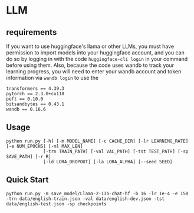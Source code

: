 # LLM
## requirements
If you want to use huggingface's llama or other LLMs, you must have permission to import models into your huggingface account, and you can do so by logging in with the code `huggingface-cli login` in your command before using them.
Also, because the code uses wandb to track your learning progress, you will need to enter your wandb account and token information via `wandb login` to use the

```
transformers == 4.39.3
pytorch == 2.3.0+cu118
peft == 0.10.0
bitsandbytes == 0.43.1
wandb == 0.16.6
```

## Usage
```
python run.py [-h] [-m MODEL_NAME] [-c CACHE_DIR] [-lr LEARNING_RATE] [-e NUM_EPOCHS] [-ml MAX_LEN]
              [-trn TRAIN_PATH] [-val VAL_PATH] [-tst TEST_PATH] [-sp SAVE_PATH] [-r R]
              [-ld LORA_DROPOUT] [-la LORA_ALPHA] [--seed SEED]
```

## Quick Start
```
python run.py -m save_model/Llama-2-13b-chat-hf -b 16 -lr 1e-4 -e 150 -trn data/english-train.json -val data/english-dev.json -tst data/english-test.json -sp checkpoints
```
